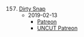 157. [Dirty Snap](https://linuxgamecast.com/2019/02/lwdw-157-dirty-snap/)
     * 2019-02-13
        * [Patreon](https://www.patreon.com/posts/lwdw-157-dirty-24685071)
        * [UNCUT Patreon](https://www.patreon.com/posts/lwdw-157-uncut-24684419)
